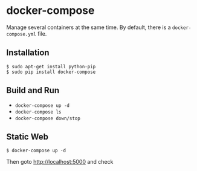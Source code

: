 # docker-compose

Manage several containers at the same time. By default, there is a `docker-compose.yml` file.

## Installation

```shell
$ sudo apt-get install python-pip
$ sudo pip install docker-compose
```

## Build and Run

- `docker-compose up -d`
- `docker-compose ls`
- `docker-compose down/stop`

## Static Web

```shell
$ docker-compose up -d
```

Then goto  [http://localhost:5000](http://localhost:5000) and check
